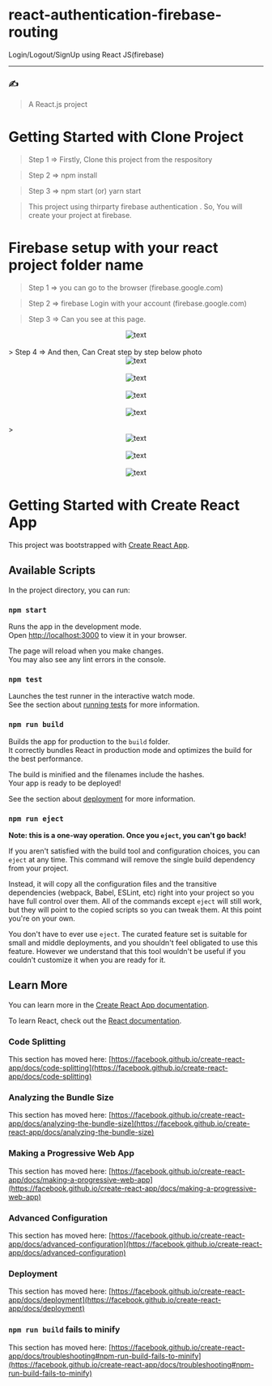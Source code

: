 # react-authentication-firebase-routing
Login/Logout/SignUp using React JS(firebase)

---

### :writing_hand:


> A React.js project 

# Getting Started with Clone Project
> Step 1 => Firstly, Clone this project from the respository

> Step 2 => npm install

> Step 3 => npm start (or) yarn start

> This project using thirparty firebase authentication . So, You will create your project at firebase.

#  Firebase setup with your react project folder name

> Step 1 => you can go to the browser (firebase.google.com)

> Step 2 => firebase Login with your account (firebase.google.com)

> Step 3 => Can you see at this page.

<div align="center">
  <img src="public/assets/fisrt.png" alt="text" title="first-photo" />
</div>
 
<br />
> Step 4 => And then, Can Creat step by step below photo

<br />

<div align="center">
  <img src="public/assets/firebase2.png" alt="text" title="first-photo" />
</div>

<br />

<div align="center">
  <img src="public/assets/firebase3.png" alt="text" title="first-photo" />
</div>

<br />

<div align="center">
  <img src="public/assets/firebase4.png" alt="text" title="first-photo" />
</div>

<br />

<div align="center">
  <img src="public/assets/firebase5.png" alt="text" title="first-photo" />
</div>

<br />
>

<div align="center">
  <img src="public/assets/firebase6.png" alt="text" title="first-photo" />
</div>

<br />

<div align="center">
  <img src="public/assets/firebase7.png" alt="text" title="first-photo" />
</div>

<br />

<div align="center">
  <img src="public/assets/firebase8.png" alt="text" title="first-photo" />
</div>



















# Getting Started with Create React App

This project was bootstrapped with [Create React App](https://github.com/facebook/create-react-app).

## Available Scripts

In the project directory, you can run:

### `npm start`

Runs the app in the development mode.\
Open [http://localhost:3000](http://localhost:3000) to view it in your browser.

The page will reload when you make changes.\
You may also see any lint errors in the console.

### `npm test`

Launches the test runner in the interactive watch mode.\
See the section about [running tests](https://facebook.github.io/create-react-app/docs/running-tests) for more information.

### `npm run build`

Builds the app for production to the `build` folder.\
It correctly bundles React in production mode and optimizes the build for the best performance.

The build is minified and the filenames include the hashes.\
Your app is ready to be deployed!

See the section about [deployment](https://facebook.github.io/create-react-app/docs/deployment) for more information.

### `npm run eject`

**Note: this is a one-way operation. Once you `eject`, you can't go back!**

If you aren't satisfied with the build tool and configuration choices, you can `eject` at any time. This command will remove the single build dependency from your project.

Instead, it will copy all the configuration files and the transitive dependencies (webpack, Babel, ESLint, etc) right into your project so you have full control over them. All of the commands except `eject` will still work, but they will point to the copied scripts so you can tweak them. At this point you're on your own.

You don't have to ever use `eject`. The curated feature set is suitable for small and middle deployments, and you shouldn't feel obligated to use this feature. However we understand that this tool wouldn't be useful if you couldn't customize it when you are ready for it.

## Learn More

You can learn more in the [Create React App documentation](https://facebook.github.io/create-react-app/docs/getting-started).

To learn React, check out the [React documentation](https://reactjs.org/).

### Code Splitting

This section has moved here: [https://facebook.github.io/create-react-app/docs/code-splitting](https://facebook.github.io/create-react-app/docs/code-splitting)

### Analyzing the Bundle Size

This section has moved here: [https://facebook.github.io/create-react-app/docs/analyzing-the-bundle-size](https://facebook.github.io/create-react-app/docs/analyzing-the-bundle-size)

### Making a Progressive Web App

This section has moved here: [https://facebook.github.io/create-react-app/docs/making-a-progressive-web-app](https://facebook.github.io/create-react-app/docs/making-a-progressive-web-app)

### Advanced Configuration

This section has moved here: [https://facebook.github.io/create-react-app/docs/advanced-configuration](https://facebook.github.io/create-react-app/docs/advanced-configuration)

### Deployment

This section has moved here: [https://facebook.github.io/create-react-app/docs/deployment](https://facebook.github.io/create-react-app/docs/deployment)

### `npm run build` fails to minify

This section has moved here: [https://facebook.github.io/create-react-app/docs/troubleshooting#npm-run-build-fails-to-minify](https://facebook.github.io/create-react-app/docs/troubleshooting#npm-run-build-fails-to-minify)
